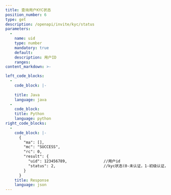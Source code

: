 ```yaml
---
title: 查询用户KYC状态
position_number: 6
type: get
description: /openapi/invite/kyc/status
parameters:
  -
    name: uid
    type: number
    mandatory: true
    default:
    description: 用户ID
    ranges:
content_markdown: >-

left_code_blocks:
  -
    code_block: |-
      
    title: Java
    language: java
  -
    code_block:
    title: Python
    language: python
right_code_blocks:
  -
    code_block: |-
      {
        "ma": [],
        "mc": "SUCCESS",
        "rc": 0,
        "result": {
          "uid": 123456789,                //用户id
          "status": 2,                     //kyc状态(0-未认证，1-初级认证，2-高级认证，3-企业认证)
        }
      }
    title: Response
    language: json
---
```

